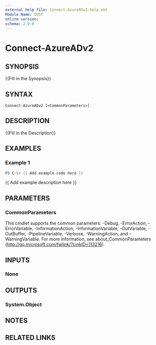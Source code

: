 ```yaml
---
external help file: Connect-AzureADv2-help.xml
Module Name: DUST
online version:
schema: 2.0.0
---
```


# Connect-AzureADv2

## SYNOPSIS
{{Fill in the Synopsis}}

## SYNTAX

```
Connect-AzureADv2 [<CommonParameters>]
```

## DESCRIPTION
{{Fill in the Description}}

## EXAMPLES

### Example 1
```powershell
PS C:\> {{ Add example code here }}
```

{{ Add example description here }}

## PARAMETERS

### CommonParameters
This cmdlet supports the common parameters: -Debug, -ErrorAction, -ErrorVariable, -InformationAction, -InformationVariable, -OutVariable, -OutBuffer, -PipelineVariable, -Verbose, -WarningAction, and -WarningVariable.
For more information, see about_CommonParameters (http://go.microsoft.com/fwlink/?LinkID=113216).

## INPUTS

### None

## OUTPUTS

### System.Object
## NOTES

## RELATED LINKS
